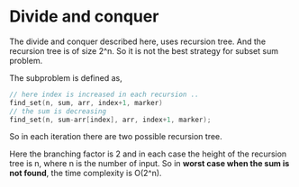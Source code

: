 
Divide and conquer
===================

The divide and conquer described here, uses recursion tree. And the recursion tree is of size 2^n. So it is not the best strategy for subset sum problem.

The subproblem is defined as,
```C++
// here index is increased in each recursion ..
find_set(n, sum, arr, index+1, marker)
// the sum is decreasing
find_set(n, sum-arr[index], arr, index+1, marker);
```
So in each iteration there are two possible recursion tree. 

Here the branching factor is 2 and in each case the height of the recursion tree is n, where n is the number of input. So in **worst case when the sum is not found**, the time complexity is O(2^n).

